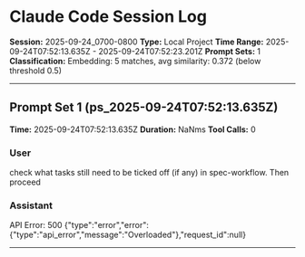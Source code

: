 # Claude Code Session Log

**Session:** 2025-09-24_0700-0800
**Type:** Local Project
**Time Range:** 2025-09-24T07:52:13.635Z - 2025-09-24T07:52:23.201Z
**Prompt Sets:** 1
**Classification:** Embedding: 5 matches, avg similarity: 0.372 (below threshold 0.5)

---

## Prompt Set 1 (ps_2025-09-24T07:52:13.635Z)

**Time:** 2025-09-24T07:52:13.635Z
**Duration:** NaNms
**Tool Calls:** 0

### User

check what tasks still need to be ticked off (if any) in spec-workflow. Then proceed

### Assistant

API Error: 500 {"type":"error","error":{"type":"api_error","message":"Overloaded"},"request_id":null}

---

